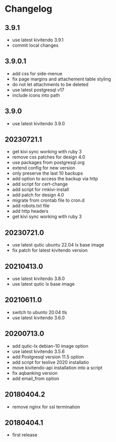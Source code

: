 # Changelog

## 3.9.1

* use latest kivitendo 3.9.1
* commit local changes

## 3.9.0.1

* add css for side-menue
* fix page margins and attachement table styling
* do not let attachments to be deleted
* use latest postgresql v17
* include icons into path

## 3.9.0

* use latest kivitendo 3.9.0

## 20230721.1

* get kivi sync working with ruby 3
* remove css patches for design 4.0
* use packages from postgresql.org
* extend config for new version
* only preserve the last 10 backups
* add option to access the backup via http
* add script for cert-change
* add script for rmkivi-install
* add patch for design 4.0
* migrate from crontab file to cron.d
* add robots.txt file
* add http headers
* get kivi sync working with ruby 3

## 20230721.0

* use latest qutic ubuntu 22.04 lx base image
* fix patch for latest kivitendo version

## 20210413.0

* use latest kivitendo 3.8.0
* use latest qutic lx base image

## 20210611.0

* switch to ubunto 20.04 tls
* use latest kivitendo 3.6.0

## 20200713.0

* add qutic-lx debian-10 image option
* use latest kivitendo 3.5.6
* add Postgresql version 11.5 option
* add script for texlive 2020 installatio
* move kivitendo-api installation into a script
* fix aqbanking version
* add email_from option

## 20180404.2

* remove nginx for ssl termination

## 20180404.1

* first release
